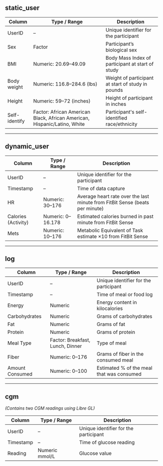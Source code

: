 ## static_user

| Column        | Type / Range                                                            | Description                                                                 |
|---------------|-------------------------------------------------------------------------|-----------------------------------------------------------------------------|
| UserID        | –                                                                       | Unique identifier for the participant                                       |
| Sex           | Factor                                                                  | Participant’s biological sex                                                |
| BMI           | Numeric: 20.69–49.09                                                    | Body Mass Index of participant at start of study                           |
| Body weight   | Numeric: 116.8–284.6 (lbs)                                              | Weight of participant at start of study in pounds                          |
| Height        | Numeric: 59–72 (inches)                                                 | Height of participant in inches                                             |
| Self-identify | Factor: African American Black, African American, Hispanic/Latino, White | Participant's self-identified race/ethnicity                               |

---

## dynamic_user

| Column              | Type / Range            | Description                                                                 |
|---------------------|-------------------------|-----------------------------------------------------------------------------|
| UserID              | –                       | Unique identifier for the participant                                       |
| Timestamp           | –                       | Time of data capture                                                        |
| HR                  | Numeric: 30–176         | Average heart rate over the last minute from FitBit Sense (beats per minute) |
| Calories (Activity) | Numeric: 0–16.178       | Estimated calories burned in past minute from FitBit Sense                 |
| Mets                | Numeric: 10–176         | Metabolic Equivalent of Task estimate ×10 from FitBit Sense                |

---

## log

| Column           | Type / Range                                         | Description                                                       |
|------------------|------------------------------------------------------|-------------------------------------------------------------------|
| UserID           | –                                                    | Unique identifier for the participant                             |
| Timestamp        | –                                                    | Time of meal or food log                                          |
| Energy           | Numeric                                              | Energy content in kilocalories                                    |
| Carbohydrates    | Numeric                                              | Grams of carbohydrates                                            |
| Fat              | Numeric                                              | Grams of fat                                                      |
| Protein          | Numeric                                              | Grams of protein                                                  |
| Meal Type        | Factor: Breakfast, Lunch, Dinner                     | Type of meal                                                      |
| Fiber            | Numeric: 0–176                                       | Grams of fiber in the consumed meal                               |
| Amount Consumed  | Numeric: 0–100                                       | Estimated % of the meal that was consumed                         |

---

## cgm
*(Contains two CGM readings using Libre GL)*

| Column    | Type / Range   | Description                        |
|-----------|----------------|------------------------------------|
| UserID    | –              | Unique identifier for the participant |
| Timestamp | –              | Time of glucose reading            |
| Reading   | Numeric mmol/L | Glucose value                     |
